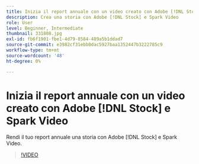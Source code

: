 ```yaml
---
title: Inizia il report annuale con un video creato con Adobe [!DNL Stock] e Spark Video
description: Crea una storia con Adobe [!DNL Stock] e Spark Video
role: User
level: Beginner, Intermediate
thumbnail: 331808.jpg
exl-id: fb6f1901-fbe1-4d79-8584-489a5b1ddad7
source-git-commit: e3982cf31ebb0dac5927baa1352447b3222785c9
workflow-type: tm+mt
source-wordcount: '48'
ht-degree: 0%

---
```


# Inizia il report annuale con un video creato con Adobe [!DNL Stock] e Spark Video

Rendi il tuo report annuale una storia con Adobe [!DNL Stock] e Spark Video.

>[!VIDEO](https://video.tv.adobe.com/v/331808?hidetitle=true)
